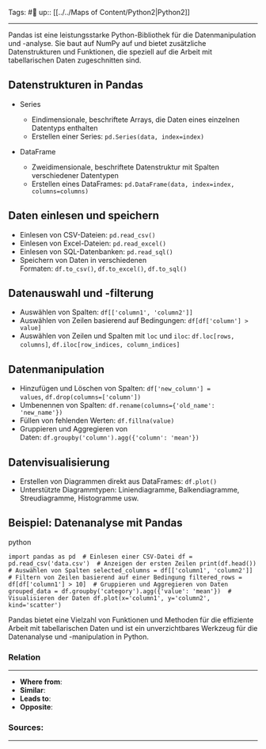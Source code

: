 Tags: #🌿 
up:: [[../../Maps of Content/Python2|Python2]]

---
Pandas ist eine leistungsstarke Python-Bibliothek für die Datenmanipulation und -analyse. Sie baut auf NumPy auf und bietet zusätzliche Datenstrukturen und Funktionen, die speziell auf die Arbeit mit tabellarischen Daten zugeschnitten sind.

## Datenstrukturen in Pandas

- Series
    
    - Eindimensionale, beschriftete Arrays, die Daten eines einzelnen Datentyps enthalten
    - Erstellen einer Series: `pd.Series(data, index=index)`
    
- DataFrame
    
    - Zweidimensionale, beschriftete Datenstruktur mit Spalten verschiedener Datentypen
    - Erstellen eines DataFrames: `pd.DataFrame(data, index=index, columns=columns)`
    

## Daten einlesen und speichern

- Einlesen von CSV-Dateien: `pd.read_csv()`
- Einlesen von Excel-Dateien: `pd.read_excel()`
- Einlesen von SQL-Datenbanken: `pd.read_sql()`
- Speichern von Daten in verschiedenen Formaten: `df.to_csv()`, `df.to_excel()`, `df.to_sql()`

## Datenauswahl und -filterung

- Auswählen von Spalten: `df[['column1', 'column2']]`
- Auswählen von Zeilen basierend auf Bedingungen: `df[df['column'] > value]`
- Auswählen von Zeilen und Spalten mit `loc` und `iloc`: `df.loc[rows, columns]`, `df.iloc[row_indices, column_indices]`

## Datenmanipulation

- Hinzufügen und Löschen von Spalten: `df['new_column'] = values`, `df.drop(columns=['column'])`
- Umbenennen von Spalten: `df.rename(columns={'old_name': 'new_name'})`
- Füllen von fehlenden Werten: `df.fillna(value)`
- Gruppieren und Aggregieren von Daten: `df.groupby('column').agg({'column': 'mean'})`

## Datenvisualisierung

- Erstellen von Diagrammen direkt aus DataFrames: `df.plot()`
- Unterstützte Diagrammtypen: Liniendiagramme, Balkendiagramme, Streudiagramme, Histogramme usw.

## Beispiel: Datenanalyse mit Pandas

python

`import pandas as pd  # Einlesen einer CSV-Datei df = pd.read_csv('data.csv')  # Anzeigen der ersten Zeilen print(df.head())  # Auswählen von Spalten selected_columns = df[['column1', 'column2']]  # Filtern von Zeilen basierend auf einer Bedingung filtered_rows = df[df['column1'] > 10]  # Gruppieren und Aggregieren von Daten grouped_data = df.groupby('category').agg({'value': 'mean'})  # Visualisieren der Daten df.plot(x='column1', y='column2', kind='scatter')`

Pandas bietet eine Vielzahl von Funktionen und Methoden für die effiziente Arbeit mit tabellarischen Daten und ist ein unverzichtbares Werkzeug für die Datenanalyse und -manipulation in Python.


### Relation
---
- **Where from**:  
- **Similar**: 
- **Leads to**: 
- **Opposite**: 
### Sources:
---
